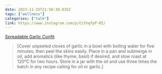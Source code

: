 ```yaml
---
date: 2023-11-25T21:50:38.835Z
tags: ["wellness"]
categories: ["talk"]
link: https://www.instagram.com/p/CzYnqfpP-MI/
---
```

[Spreadable Garlic Confit](https://www.instagram.com/p/CzYnqfpP-MI/)

> [Cover unpeeled cloves of garlic in a bowl with boiling water for five minutes; then peel the skins easily. Place in a pan and submerge in oil, add aromatics (like thyme, basil) if desired, and slow roast at 120°C for two hours. Store in a jar with the oil and use three times the batch in any recipe calling for oil or garlic.]
